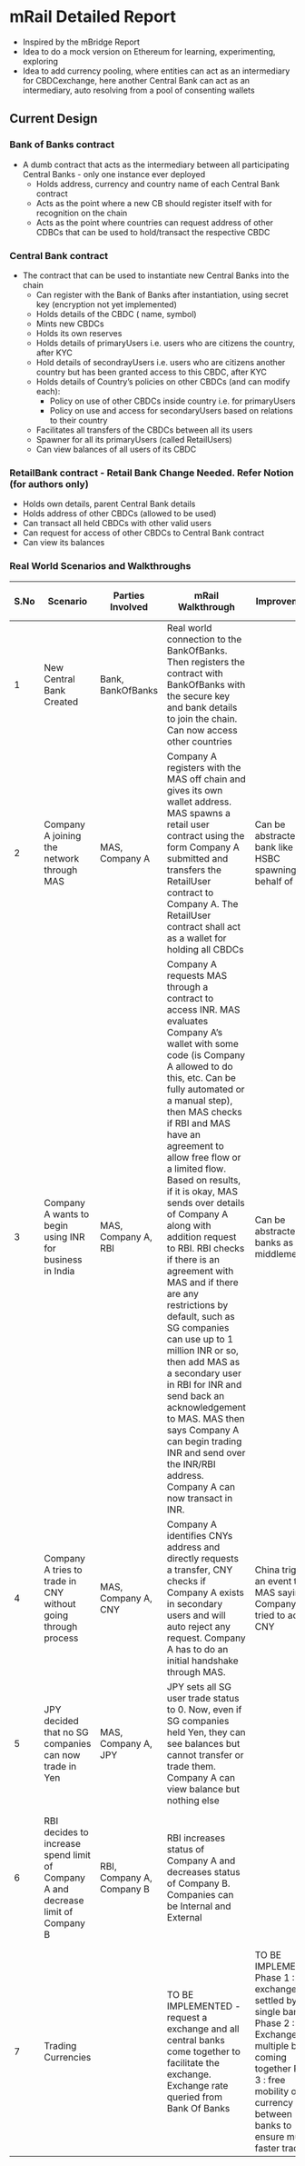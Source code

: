 # mRail Detailed Report

- Inspired by the mBridge Report
- Idea to do a mock version on Ethereum for learning, experimenting, exploring
- Idea to add currency pooling, where entities can act as an intermediary for CBDCexchange, here another Central Bank can act as an intermediary, auto resolving from a pool of consenting wallets

## Current Design

### Bank of Banks contract

- A dumb contract that acts as the intermediary between all participating Central Banks - only one instance ever deployed
    - Holds address, currency and country name of each Central Bank contract
    - Acts as the point where a new CB should register itself with for recognition on the chain
    - Acts as the point where countries can request address of other CDBCs that can be used to hold/transact the respective CBDC

### Central Bank contract

- The contract that can be used to instantiate new Central Banks into the chain
    - Can register with the Bank of Banks after instantiation, using secret key (encryption not yet implemented)
    - Holds details of the CBDC ( name, symbol)
    - Mints new CBDCs
    - Holds its own reserves
    - Holds details of primaryUsers i.e. users who are citizens the country, after KYC
    - Hold details of secondrayUsers i.e. users who are citizens another country but has been granted access to this CBDC, after KYC
    - Holds details of Country’s policies on other  CBDCs (and can modify each):
        - Policy on use of other CBDCs inside country i.e. for primaryUsers
        - Policy on use and access for secondaryUsers based on relations to their country
    - Facilitates all transfers of the CBDCs between all its users
    - Spawner for all its primaryUsers (called RetailUsers)
    - Can view balances of all users of its CBDC

### RetailBank contract - Retail Bank Change Needed. Refer Notion (for authors only)

- Holds own details, parent Central Bank details
- Holds address of other CBDCs (allowed to be used)
- Can transact all held CBDCs with other valid users
- Can request for access of other CBDCs to Central Bank contract
- Can view its balances

### Real World Scenarios and Walkthroughs

| S.No | Scenario | Parties Involved | mRail Walkthrough | Improvements | Current Real World Process |
| --- | --- | --- | --- | --- | --- |
| 1 | New Central Bank Created | Bank, BankOfBanks | Real world connection to the BankOfBanks. Then registers the contract with BankOfBanks with the secure key and bank details to join the chain. Can now access other countries |  | - |
| 2 | Company A joining the network through MAS | MAS, Company A  | Company A registers with the MAS off chain and gives its own wallet address. MAS spawns a retail user contract using the form Company A submitted and transfers the RetailUser contract to Company A. The RetailUser contract shall act as a wallet for holding all CBDCs | Can be abstracted to a bank like HSBC spawning on behalf of MAS | Company A creates a Bank account with a registered bank |
| 3 | Company A wants to begin using INR for business in India | MAS, Company A, RBI | Company A requests MAS through a contract to access INR. MAS evaluates Company A’s wallet with some code (is Company A allowed to do this, etc. Can be fully automated or a manual step), then MAS  checks if RBI and MAS have an agreement to allow free flow or a limited flow. Based on results, if it is okay, MAS sends over details of Company A along with addition request to RBI. RBI checks if there is an agreement with MAS and if there are any restrictions by default, such as SG companies can use up to 1 million INR or so, then add MAS as a secondary user in RBI for INR and send back an acknowledgement to MAS. MAS then says Company A can begin trading INR and send over the INR/RBI address. Company A can now transact in INR. | Can be abstracted to banks as middlemen | Company A registers separately in India and goes through a very similar KYC process and stuff |
| 4 | Company A tries to trade in CNY without going through <registration through MAS> process | MAS, Company A, CNY | Company A identifies CNYs address and directly requests a transfer,  CNY checks if Company A exists in secondary users and will auto reject any request. Company A has to do an initial handshake through MAS. | China triggers an event to MAS saying Company A tried to access CNY | Company A can try directly doing business in China. Smaller companies may pull it off in lesser developed countries. |
| 5 | JPY decided that no SG companies can now trade in Yen | MAS, Company A, JPY | JPY sets all SG user trade status to 0. Now, even if SG companies held Yen, they can see balances but cannot transfer or trade them. Company A can view balance but nothing else |  | JPY has to contact all banks Company A has an account with or digitally block. Not instantaneous |
| 6 | RBI decides to increase spend limit of Company A and decrease limit of Company B | RBI, Company A, Company B | RBI increases status of Company A and decreases status of Company B. Companies can be Internal and External |  | Will involve working with all banks they have accounts in for restrictions. Administrative nightmare to pull it off in a short timespan. |
| 7 | Trading Currencies |  | TO BE IMPLEMENTED - request a exchange and all central banks come together to facilitate the exchange. Exchange rate queried from Bank Of Banks | TO BE IMPLEMENTED Phase 1 : Full exchange settled by a single bank Phase 2 : Exchange by multiple banks coming together Phase 3 : free mobility of currency between banks to ensure much faster trades | Go through Forex markets |

